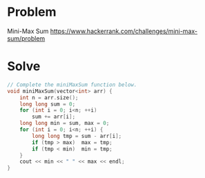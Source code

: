 # Problem
Mini-Max Sum
https://www.hackerrank.com/challenges/mini-max-sum/problem

# Solve
```c++
// Complete the miniMaxSum function below.
void miniMaxSum(vector<int> arr) {
    int n = arr.size();
    long long sum = 0;
    for (int i = 0; i<n; ++i)
        sum += arr[i];
    long long min = sum, max = 0;
    for (int i = 0; i<n; ++i) {
        long long tmp = sum - arr[i];
        if (tmp > max)  max = tmp;
        if (tmp < min)  min = tmp;
    }
    cout << min << " " << max << endl;
}
```
